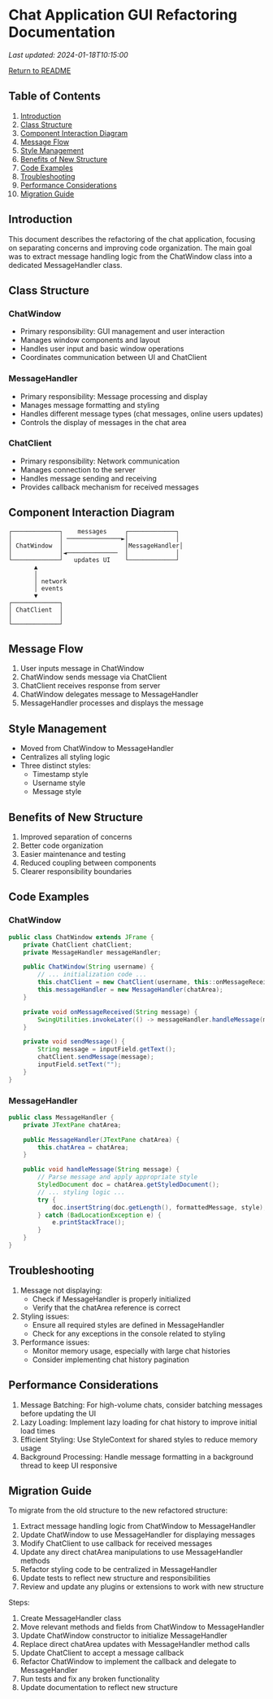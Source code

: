 # Chat Application GUI Refactoring Documentation
_Last updated: 2024-01-18T10:15:00_

[Return to README](../README.MD)

## Table of Contents
1. [Introduction](#introduction)
2. [Class Structure](#class-structure)
3. [Component Interaction Diagram](#component-interaction-diagram)
4. [Message Flow](#message-flow)
5. [Style Management](#style-management)
6. [Benefits of New Structure](#benefits-of-new-structure)
7. [Code Examples](#code-examples)
8. [Troubleshooting](#troubleshooting)
9. [Performance Considerations](#performance-considerations)
10. [Migration Guide](#migration-guide)

## Introduction
This document describes the refactoring of the chat application, focusing on separating concerns and improving code organization. The main goal was to extract message handling logic from the ChatWindow class into a dedicated MessageHandler class.

## Class Structure

### ChatWindow
- Primary responsibility: GUI management and user interaction
- Manages window components and layout
- Handles user input and basic window operations
- Coordinates communication between UI and ChatClient

### MessageHandler
- Primary responsibility: Message processing and display
- Manages message formatting and styling
- Handles different message types (chat messages, online users updates)
- Controls the display of messages in the chat area

### ChatClient
- Primary responsibility: Network communication
- Manages connection to the server
- Handles message sending and receiving
- Provides callback mechanism for received messages

## Component Interaction Diagram
```
┌─────────────┐    messages     ┌─────────────┐
│             │ ───────────────►│             │
│ ChatWindow  │                 │MessageHandler│
│             │◄──────────────  │             │
└─────────────┘   updates UI    └─────────────┘
       ▲                              
       │                              
       │ network                      
       │ events                       
       ▼                              
┌─────────────┐                       
│ ChatClient  │                       
│             │                       
└─────────────┘                       
```

## Message Flow
1. User inputs message in ChatWindow
2. ChatWindow sends message via ChatClient
3. ChatClient receives response from server
4. ChatWindow delegates message to MessageHandler
5. MessageHandler processes and displays the message

## Style Management
- Moved from ChatWindow to MessageHandler
- Centralizes all styling logic
- Three distinct styles:
  - Timestamp style
  - Username style
  - Message style

## Benefits of New Structure
1. Improved separation of concerns
2. Better code organization
3. Easier maintenance and testing
4. Reduced coupling between components
5. Clearer responsibility boundaries

## Code Examples

### ChatWindow
```java
public class ChatWindow extends JFrame {
    private ChatClient chatClient;
    private MessageHandler messageHandler;

    public ChatWindow(String username) {
        // ... initialization code ...
        this.chatClient = new ChatClient(username, this::onMessageReceived);
        this.messageHandler = new MessageHandler(chatArea);
    }

    private void onMessageReceived(String message) {
        SwingUtilities.invokeLater(() -> messageHandler.handleMessage(message));
    }

    private void sendMessage() {
        String message = inputField.getText();
        chatClient.sendMessage(message);
        inputField.setText("");
    }
}
```

### MessageHandler
```java
public class MessageHandler {
    private JTextPane chatArea;

    public MessageHandler(JTextPane chatArea) {
        this.chatArea = chatArea;
    }

    public void handleMessage(String message) {
        // Parse message and apply appropriate style
        StyledDocument doc = chatArea.getStyledDocument();
        // ... styling logic ...
        try {
            doc.insertString(doc.getLength(), formattedMessage, style);
        } catch (BadLocationException e) {
            e.printStackTrace();
        }
    }
}
```

## Troubleshooting
1. Message not displaying:
   - Check if MessageHandler is properly initialized
   - Verify that the chatArea reference is correct
2. Styling issues:
   - Ensure all required styles are defined in MessageHandler
   - Check for any exceptions in the console related to styling
3. Performance issues:
   - Monitor memory usage, especially with large chat histories
   - Consider implementing chat history pagination

## Performance Considerations
1. Message Batching: For high-volume chats, consider batching messages before updating the UI
2. Lazy Loading: Implement lazy loading for chat history to improve initial load times
3. Efficient Styling: Use StyleContext for shared styles to reduce memory usage
4. Background Processing: Handle message formatting in a background thread to keep UI responsive

## Migration Guide
To migrate from the old structure to the new refactored structure:

1. Extract message handling logic from ChatWindow to MessageHandler
2. Update ChatWindow to use MessageHandler for displaying messages
3. Modify ChatClient to use callback for received messages
4. Update any direct chatArea manipulations to use MessageHandler methods
5. Refactor styling code to be centralized in MessageHandler
6. Update tests to reflect new structure and responsibilities
7. Review and update any plugins or extensions to work with new structure

Steps:
1. Create MessageHandler class
2. Move relevant methods and fields from ChatWindow to MessageHandler
3. Update ChatWindow constructor to initialize MessageHandler
4. Replace direct chatArea updates with MessageHandler method calls
5. Update ChatClient to accept a message callback
6. Refactor ChatWindow to implement the callback and delegate to MessageHandler
7. Run tests and fix any broken functionality
8. Update documentation to reflect new structure
